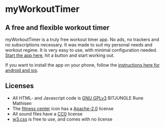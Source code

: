 # myWorkoutTimer
## A free and flexible workout timer

myWorkoutTimer is a truly free workout timer app. No ads, no trackers and no subscriptions necessary. It
was made to suit my personal needs and workout regime. It is very easy to use, with minimal configuration
needed. [Start the app here](http://www.bitjungle.com/myWorkoutTimer/), hit a button and start working out.

If you want to install the app on your phone, follow the [instructions here for android and ios](https://mobilesyrup.com/2020/05/24/how-install-progressive-web-app-pwa-android-ios-pc-mac/).

## Licenses
* All HTML- and Javascript code is [GNU GPLv3](https://www.gnu.org/licenses/gpl-3.0.html) BITJUNGLE Rune Mathisen
* The [fitness center](https://material.io/resources/icons/?search=worko&icon=fitness_center&style=baseline) icon has a [Apache-2.0](https://www.apache.org/licenses/LICENSE-2.0.html) license
* All sound files have a [CC0](https://creativecommons.org/share-your-work/public-domain/cc0/) license
* [w3.css](https://www.w3schools.com/w3css/) is free to use, and comes with no license
